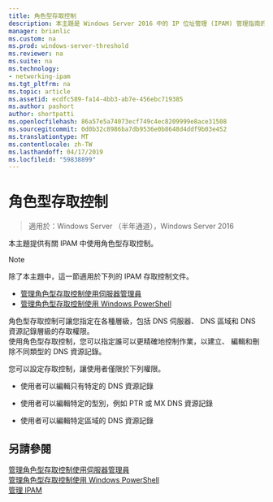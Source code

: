 ```yaml
---
title: 角色型存取控制
description: 本主題是 Windows Server 2016 中的 IP 位址管理 (IPAM) 管理指南的一部分。
manager: brianlic
ms.custom: na
ms.prod: windows-server-threshold
ms.reviewer: na
ms.suite: na
ms.technology:
- networking-ipam
ms.tgt_pltfrm: na
ms.topic: article
ms.assetid: ecdfc589-fa14-4bb3-ab7e-456ebc719385
ms.author: pashort
author: shortpatti
ms.openlocfilehash: 86a57e5a74073ecf749c4ec8209999e8ace31508
ms.sourcegitcommit: 0d0b32c8986ba7db9536e0b8648d4ddf9b03e452
ms.translationtype: MT
ms.contentlocale: zh-TW
ms.lasthandoff: 04/17/2019
ms.locfileid: "59838899"
---
```

# <a name="role-based-access-control"></a>角色型存取控制

>適用於：Windows Server （半年通道），Windows Server 2016

本主題提供有關 IPAM 中使用角色型存取控制。  
  
> [!NOTE]  
> 除了本主題中，這一節適用於下列的 IPAM 存取控制文件。  
>   
> -   [管理角色型存取控制使用伺服器管理員](../../technologies/ipam/Manage-Role-Based-Access-Control-with-Server-Manager.md)  
> -   [管理角色型存取控制使用 Windows PowerShell](../../technologies/ipam/Manage-Role-Based-Access-Control-with-Windows-PowerShell.md)  
  
角色型存取控制可讓您指定在各種層級，包括 DNS 伺服器、 DNS 區域和 DNS 資源記錄層級的存取權限。  
使用角色型存取控制，您可以指定誰可以更精確地控制作業，以建立、 編輯和刪除不同類型的 DNS 資源記錄。  
  
您可以設定存取控制，讓使用者僅限於下列權限。  
  
-   使用者可以編輯只有特定的 DNS 資源記錄  
  
-   使用者可以編輯特定的型別，例如 PTR 或 MX DNS 資源記錄  
  
-   使用者可以編輯特定區域的 DNS 資源記錄  
  
## <a name="see-also"></a>另請參閱  
[管理角色型存取控制使用伺服器管理員](../../technologies/ipam/Manage-Role-Based-Access-Control-with-Server-Manager.md)  
[管理角色型存取控制使用 Windows PowerShell](../../technologies/ipam/Manage-Role-Based-Access-Control-with-Windows-PowerShell.md)  
[管理 IPAM](Manage-IPAM.md)  
  


